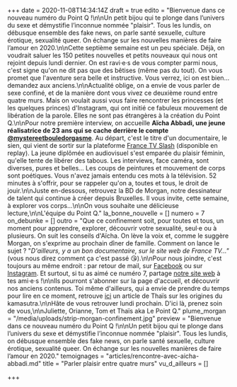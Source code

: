 +++
date = 2020-11-08T14:34:14Z
draft = true
edito = "Bienvenue dans ce nouveau numéro du Point Q !\n\nUn petit bijou qui te plonge dans l’univers du sexe et démystifie l’inconnue nommée \"plaisir\". Tous les lundis, on débusque ensemble des fake news, on parle santé sexuelle, culture érotique, sexualité queer. On échange sur les nouvelles manières de faire l’amour en 2020.\n\nCette septième semaine est un peu spéciale. Déjà, on voudrait saluer les 150 petites nouvelles et petits nouveaux qui nous ont rejoint depuis lundi dernier. On est ravi·e·s de vous compter parmi nous, c'est signe qu'on ne dit pas que des bêtises (même pas du tout). On vous promet que l'aventure sera belle et instructive. Vous verrez, ici on est bien... demandez aux anciens.\n\nActualité oblige, on a envie de vous parler de sexe confiné, et de la manière dont vous vivez ce deuxième round entre quatre murs. Mais on voulait aussi vous faire rencontrer les princesses (et les quelques princes) d'Instagram, qui ont initié ce fabuleux mouvement de libération de la parole. Elles ne sont pas étrangères à la création du Point Q.\n\nPour notre première interview, on accueille **Aïcha Abbadi, une jeune réalisatrice de 23 ans qui se cache derrière le compte** [**@mystereetbouledorgasme**](https://www.instagram.com/mysteretbouledorgasme/). Au départ, c'est le titre d'un documentaire, le sien, qui vient de sortir sur la plateforme [France TV Slash]() (disponible en replay). La jeune diplômée en audiovisuel s'est emparée du plaisir féminin, qu'elle tente de libérer des tabous. Les interviews, face caméra, sont diverses, pures et belles... Les coups de peintures et mouvement de corps sont poétiques. Vous n'avez jamais entendu ces mots à la télévision. 52 minutes à s'offrir, pour se rappeler qu'on a, toutes et tous, le droit de jouir.\n\nJuste en-dessous, retrouvez la BD de Morgan, notre dessinateur de talent qui continue à créer depuis Bruxelles. Il vous invite, cette semaine, à explorer vos corps...\n\nOn vous souhaite une délicieuse lecture,\n\nL'équipe du Point Q."
la_bonne_nouvelle = []
numero = 7
on_debunke = []
outro = "Que ce confinement soit, pour toutes et tous, un moment pour apprendre, explorer, découvrir votre sexualité, seul·e ou à plusieurs. On suit les conseils d'Aïcha. On lève la voix et, comme le suggère Morgan, on s'exprime au prochain dîner de famille. Comment on lance le sujet ? \"_D'ailleurs, y a un bon documentaire, sur le site web de France TV...\"_ (vous nous direz comment ça c'est passé 😘).\n\nPour nous joindre, c'est toujours au même endroit : par retour de mail, sur [Facebook](https://www.facebook.com/lepointq.news) ou sur [Instagram](https://www.instagram.com/lepoint.q/). Et surtout, si tu as aimé ce numéro 7, partage [notre site web](https://lepointq.com) à tes ami·e·s !\n\nIls pourront s'abonner sur la page d'accueil, et découvrir nos anciens contenus. Toi même d'ailleurs, qui a envie de prendre du temps pour lire en ce moment, retrouve [ici](https://lepointq.com/articles/le-kamasutra-le-vrai/) un article de Thaïs sur les origines du kamasutra.\n\nHâte de vous retrouver lundi prochain. D'ici là, prenez soin de vous,\n\nJuliette, Orianne, Tom et Thaïs aka Le Point Q."
plume_morgan = "/media/uploads/strip-morgan-confinement.jpg"
preview = "Bienvenue dans ce nouveau numéro du Point Q !\n\nUn petit bijou qui te plonge dans l’univers du sexe et démystifie l’inconnue nommée \"plaisir\". Tous les lundis, on débusque ensemble des fake news, on parle santé sexuelle, culture érotique, sexualité queer. On échange sur les nouvelles manières de faire l’amour en 2020."
temoignages = "articles/rencontre-avec-aicha-abbadi.md"
title = "Parler plaisir entre quatre murs"
vu_d_ailleurs = []

+++
